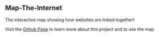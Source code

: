 ## Map-The-Internet
The interactive map showing how websites are linked together!

Visit the [Github Page](http://map-the-internet.com) to learn more about this project and to use the map

